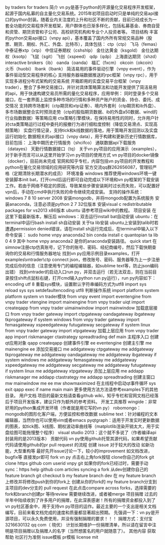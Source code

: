 by traders for traders 简介 vn py是基于python的开源量化交易程序开发框架，起源于国内私募的自主量化交易系统。2015年初项目启动时只是单纯的交易api接口的python封装。随着业内关注度的上升和社区不断的贡献，目前已经成长为一套全功能的交易程序开发框架，用户群体也日渐多样化，包括私募基金、券商自营和资管、期货资管和子公司、高校研究机构和专业个人投资者等。 项目结构 丰富的python交易api接口（vnpy api），基本覆盖了国内外所有常规交易品种（股票、期货、期权、外汇、外盘、比特币），具体包括： ctp（ctp） 飞马（femas） 中泰证券xtp（xtp） 中信证券期权（cshshlp） 金仕达黄金（ksgold） 金仕达期权（ksotp） 飞鼠（sgit） 飞创（xspeed） qdp（qdp） 上海直达期货（shzd） interactive brokers（ib） oanda（oanda） 福汇（fxcm） okcoin（okcoin） 火币（huobi） lbank（lbank） 简洁易用的事件驱动引擎（vnpy event），作为事件驱动型交易程序的核心 支持服务器端数据推送的rpc框架（vnpy rpc），用于实现多进程分布式架构的交易系统 开箱即用的实盘交易平台框架（vnpy trader），整合了多种交易接口，并针对具体策略算法和功能开发提供了简洁易用的api，用于快速构建交易员所需的量化交易程序，应用举例： 同时登录多个交易接口，在一套界面上监控多种市场的行情和多种资产账户的资金、持仓、委托、成交情况 支持跨市场套利（ctp期货和xtp证券）、境内外套利（ctp期货和ib外盘）、多市场数据整合实时预测走势（ctp的股指期货数据、ib的外盘a50数据、wind的行业指数数据）等策略应用 cta策略引擎模块，在保持易用性的同时，允许用户针对cta类策略运行过程中委托的报撤行为进行细粒度控制（降低交易滑点、实现高频策略） 实盘行情记录，支持tick和k线数据的落地，用于策略开发回测以及实盘运行初始化 数据相关的api接口（vnpy data），用于构建和更新历史行情数据库，目前包括： 上海中期历史行情服务（shcifco） 通联数据api下载服务（datayes） 天勤行情数据接口（tq） 关于vn py项目的应用演示（examples），对于新手而言可以从这里开始学习vn py项目的使用方式 vn py项目的docker镜像（docker），目前尚未完成 官网和知乎专栏，内容包括vn py项目的开发教程和python在量化交易领域的应用研究等内容 官方交流qq群262656087，管理较严格（定期清除长期潜水的成员） 环境准备 windows 推荐使用windows环境一键安装脚本init bat，打开cmd后运行即可自动完成以下环境和vn py框架的下载安装工作。若由于网络不稳定的原因，导致某些步骤安装耗时过长而失败，可以配置好vpn后，手动在cmd中执行失败的命令继续完成安装。 支持的操作系统：windows 7 8 10 server 2008 安装mongodb，并将mongodb配置为系统服务 安装anaconda，注意必须是python 2 7 32位版本 安装visual c redistributable packages for vs2013 x86版本 ubuntu 请参考项目wiki中的教程。 项目安装 在这里下载最新版本，解压后 windows：双击运行install bat自动安装 ubuntu：在terminal中运行bash install sh自动安装 关于ta lib安装 ubuntu上安装到talib时若遭遇permission denied错误，请在install sh运行完成后，在terminal中输入以下命令安装： sudo home vnpy anaconda2 bin conda install c quantopian ta lib 0 4 9 其中 home vnpy anaconda2 是你的anaconda安装路径。 quick start 在simnow注册ctp仿真账号，记下你的账号、密码、经纪商编号，然后下载快期查询你的交易和行情服务器地址 找到vn py应用示例目录examples，打开examples\vntrader\ctp connect json，修改账号、密码、服务器等为上一步注册完成后你的信息（注意使用专门的编程编辑器，如sublime text等，防止json编码出错） 找到vntrader的启动入口run py，并双击运行（若无法双击，则在当前目录按住shift点鼠标右键，打开cmd输入python run py运行），run py内容如下： encoding utf 8 重载sys模块，设置默认字符串编码方式为utf8 import sys reload sys sys setdefaultencoding utf8 判断操作系统 import platform system platform system vn trader模块 from vnpy event import eventengine from vnpy trader vtengine import mainengine from vnpy trader uiqt import createqapp from vnpy trader uimainwindow import mainwindow 加载底层接口 from vnpy trader gateway import ctpgateway oandagateway ibgateway tkprogateway if system windows from vnpy trader gateway import femasgateway xspeedgateway futugateway secgateway if system linux from vnpy trader gateway import xtpgateway 加载上层应用 from vnpy trader app import riskmanager ctastrategy spreadtrading def main 主程序入口 创建qt应用对象 qapp createqapp 创建事件引擎 ee eventengine 创建主引擎 me mainengine ee 添加交易接口 me addgateway ctpgateway me addgateway tkprogateway me addgateway oandagateway me addgateway ibgateway if system windows me addgateway femasgateway me addgateway xspeedgateway me addgateway secgateway me addgateway futugateway if system linux me addgateway xtpgateway 添加上层应用 me addapp riskmanager me addapp ctastrategy me addapp spreadtrading 创建主窗口 mw mainwindow me ee mw showmaximized 在主线程中启动qt事件循环 sys exit qapp exec if name main main 更多使用方法方法请参考examples下的其他目录。 用户文档 项目的最新文档请查看github wiki，知乎专栏和官网文档已经落后于项目开发版本，建议只作为额外的参考资料。 开发工具推荐 wingide：非常好用的python集成开发环境（作者就是用它写的vn py） robomongo：mongodb的图形化客户端，方便监控和修改数据 sublime text：针对编程的文本编辑器，当然你也可以使用vim或者emacs pyqtgraph：适用于开发实时更新数据的图表，如tick图、k线图、期权波动率曲线等（matplotlib渲染开销太大，用于实盘绘图可能拖慢整个程序） visual studio 2013：这个就不多说了（作者编译api封装用的是2013版本） 贡献代码 vn py使用github托管其源代码，如果希望贡献代码请使用github的pr pull request 的流程 创建 issue 对于较大的改动 如新功能，大型重构等 最好先开issue讨论一下，较小的improvement 如文档改进，bugfix等 直接发pr即可 fork vn py 点击右上角fork按钮 clone你自己的fork git clone https github com userid vnpy git 如果你的fork已经过时，需要手动sync：https help github com articles syncing a fork 从dev创建你自己的feature branch git checkout b my feature branch dev 在 my feature branch上修改并将修改push到你的fork上 创建从你的fork的 my feature branch分支到主项目的dev分支的 pull request 在此点击compare across forks，选择需要的fork和branch创建pr 等待review 需要继续改进，或者被merge 项目捐赠 过去的半年中陆续收到了许多用户的捐赠，在此深表感谢！所有的捐赠资金都投入到了vn py社区基金中，用于支持vn py项目的运作。最近主要的一个支出是相关文档编写，目前来看文档完成的速度和质量都显著超出预期。 先强调一下：vn py是开源项目，可以永久免费使用，并没有强制捐赠的要求！！！ 捐赠方式：支付宝3216630132 qq com（ 晓优） 计划长期维护一份捐赠清单，所以请在留言中注明是项目捐赠以及捐赠人的名字（当然想匿名的用户就随意了）。 其他内容 获取帮助 社区行为准侧 issue模板 pr模板 license mit